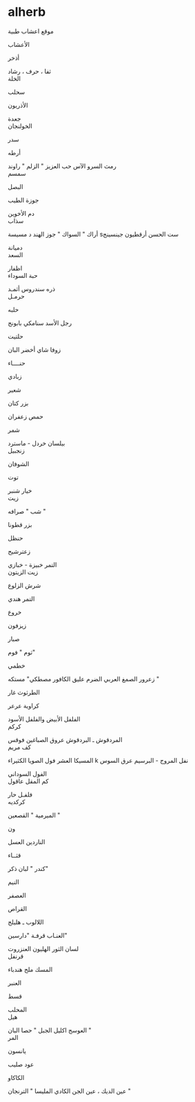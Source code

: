 # alherb

موقع اعشاب طبية 


 الأعشاب 

أذخر

ثفا ، حرف ، رشاد	
 الخلة

سحلب

الأذريون

جعدة	
الخولنجان

سدر

أرطه

رمث	السرو
الآس	حب العزيز " الزلم "	راوند	
سمسم

البصل

جوزة الطيب

دم الأخوين	
سذاب

أراك " السواك "	 جوز الهند	د مسيسة	sست الحسن
أرقطيون	
جينسينج

دميانة	
 السعد

اظفار	
حبة السوداء 

ذره	سندروس
أثمـد	
حرمـل

حلبه

رجل الأسد	سنامكي
بابونج

حلتيت

زوفا	 شاي أخضر
البان

حنــــاء

زبادي


شعير

بزر كتان

حمص	
زعفران

شمر

بيلسان	خردل - ماسترد	
زنجبيل

 الشوفان

توت

خيار شنبر	
 زيت


شب " صرافه "

بزر قطونا

حنظل

زعترشيح

 التمر	خبيزة - خبازي	
زيت الزيتون

شرش الزلوع

التمر هندي

خروع

زيزفون

صبار

ثوم " فوم"

خطمي

 زعرور	الصمغ العربي
 الضرم	عليق	الكافور	
مصطكي" مستكه "

الطرثوث	
غار

كراوية
عرعر

الفلفل الأبيض والفلفل الأسود	
كركم

المردقوش ـ البردقوش
عروق الصباغين	فوقس	
كف مريم

المسيكا
العشر	فول الصويا	الكثيراء	k نفل المروج - البرسيم
عرق السوس

الفول السوداني	
كم
 المقل
عاقول

 فلفـل حار	
كركديه

الميرمية " القصعين "

ون

الناردين
 العسل

قثــاء

كندر " لبان ذكر"

 النيم

العصفر

 القراص

اللالوب ـ هليلج	
 

العنـاب	
 قرفـة "دارسين"

لسان الثور	الهليون
العنزروت	
قرنفل



المسك
ملح	
هندباء

العنبر

قسط

المحلب	
هيل

العوسج	اكليل الجبل " حصا البان "	
المر

يانسون

عود صليب

الكاكاو
 
عين الديك ، عين الجن	الكادي	 المليسا " الترنجان "
